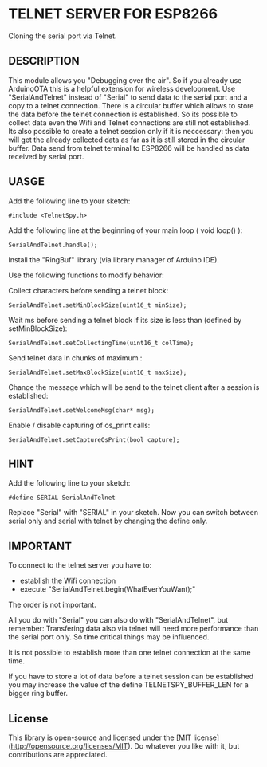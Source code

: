 # TELNET SERVER FOR ESP8266

Cloning the serial port via Telnet.

## DESCRIPTION

This module allows you "Debugging over the air". So if you already use ArduinoOTA this is a helpful extension for wireless development. Use "SerialAndTelnet" instead of "Serial" to send data to the serial port and a copy to a telnet connection. There is a circular buffer which allows to store the data before the telnet connection is established. So its possible to collect data even the Wifi and Telnet connections are still not established. Its also possible to create a telnet session only if it is neccessary: then you will get the already collected data as far as it is still stored in the circular buffer. Data send from telnet terminal to ESP8266 will be handled as data received by serial port.

## UASGE

Add the following line to your sketch:
```
#include <TelnetSpy.h>
```

Add the following line at the beginning of your main loop ( void loop() ):
```
SerialAndTelnet.handle();
```

Install the "RingBuf" library (via library manager of Arduino IDE).


Use the following functions to modify behavior:

Collect <minSize> characters before sending a telnet block: 
```
SerialAndTelnet.setMinBlockSize(uint16_t minSize);
```
Wait <colTime> ms before sending a telnet block if its size is less than <minSize> (defined by setMinBlockSize):
```
SerialAndTelnet.setCollectingTime(uint16_t colTime);
```
Send telnet data in chunks of maximum <maxSize>:
```
SerialAndTelnet.setMaxBlockSize(uint16_t maxSize);
```
Change the message which will be send to the telnet client after a session is established:
```
SerialAndTelnet.setWelcomeMsg(char* msg);    
```
Enable / disable capturing of os_print calls:
```
SerialAndTelnet.setCaptureOsPrint(bool capture);
```

## HINT

Add the following line to your sketch:
```
#define SERIAL SerialAndTelnet
```
Replace "Serial" with "SERIAL" in your sketch. Now you can switch between serial only and serial with telnet by changing the define only.
 
## IMPORTANT

To connect to the telnet server you have to:
 - establish the Wifi connection
 - execute "SerialAndTelnet.begin(WhatEverYouWant);"
 
The order is not important.

All you do with "Serial" you can also do with "SerialAndTelnet", but remember: Transfering data also via telnet will need more performance than the serial port only. So time critical things may be influenced.

It is not possible to establish more than one telnet connection at the same time.

If you have to store a lot of data before a telnet session can be established you may increase the value of the define TELNETSPY_BUFFER_LEN for a bigger ring buffer.    

## License

This library is open-source and licensed under the [MIT license] (http://opensource.org/licenses/MIT). Do whatever you like with it, but contributions are appreciated.
